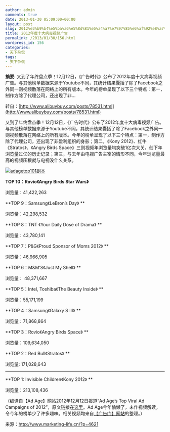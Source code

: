 ```yaml
---
author: admin
comments: true
date: 2013-01-30 05:09:00+00:00
layout: post
slug: 2012%e5%b9%b4%e5%ba%a6%e5%8d%81%e5%a4%a7%e7%97%85%e6%af%92%e8%a7%86%e9%a2%91%e5%b9%bf%e5%91%8a
title: 2012年度十大病毒视频广告
permalink: /2013/01/30/156.html
wordpress_id: 156
categories:
- 天下杂侃
tags:
- 天下杂侃
---
```





**摘要**: 又到了年终盘点季！12月12日，《广告时代》公布了2012年度十大病毒视频广告。与其他榜单数据来源于Youtube不同，其统计结果囊括了除了Facebook之外同一则视频散落在网络上的所有版本。今年的榜单呈现了以下三个特点：第一，制作方除了代理公司，还出现了非...










转自：[http://www.alibuybuy.com/posts/78531.html](http://www.alibuybuy.com/posts/78531.html)







又到了年终盘点季！12月12日，《广告时代》公布了2012年度十大病毒视频广告。与其他榜单数据来源于Youtube不同，其统计结果囊括了除了Facebook之外同一则视频散落在网络上的所有版本。今年的榜单呈现了以下三个特点：第一，制作方除了代理公司，还出现了非盈利组织的身影；第二，《Kony 2012》、红牛《Stratos》、《Angry Birds Space》三则视频年浏览量均突破1亿次大关，创下年浏览量过亿的历史记录；第三，与去年由电视广告主宰的情形不同，今年浏览量最高的视频压根就与电视没什么关系。




[![adagetop101副本](http://alibuybuy-img11.stor.sinaapp.com/2012/12/df3d_adagetop1011.png)](http://www.marketing-life.cn/?p=4621)




**TOP 10：Rovio《Angry Birds Star Wars》**




浏览量：41,422,263







**TOP 9：Samsung《LeBron’s Day》 **




浏览量：42,298,532







**TOP 8：TNT 《Your Daily Dose of Drama》 **




浏览量：43,780,141







**TOP 7：P&G《Proud Sponsor of Moms 2012》 **




浏览量：46,966,905







**TOP 6：M&M’S《Just My Shell》 **




浏览量： 48,371,667







**TOP 5：Intel, Toshiba《The Beauty Inside》 **




浏览量：55,171,199







**TOP 4：Samsung《Galaxy S III》 **




浏览量：71,868,864







**TOP 3：Rovio《Angry Birds Space》 **




浏览量：109,634,050







**TOP 2：Red Bull《Stratos》 **




浏览量: 171,028,643




****




**TOP 1: Invisible Children《Kony 2012》 **




浏览量：213,108,436







（编译自【Ad Age】网站2012年12月12日报道“Ad
 Age’s Top Viral Ad Campaigns of 2012”，原文链接在[这里](http://adage.com/article/the-viral-video-chart/ad-age-s-top-viral-ad-campaigns-2012/238724/)。Ad
 Age今年偷懒了，未作视频解读，令今年的榜单少了许多趣味。相关视频均来自[【广告门】网站](http://www.soku.com/search_video/q_%E5%B9%BF%E5%91%8A%E9%97%A8%20%E7%97%85%E6%AF%92%E5%B9%BF%E5%91%8ATOP)的整理。）




来源：http://www.marketing-life.cn/?p=4621







